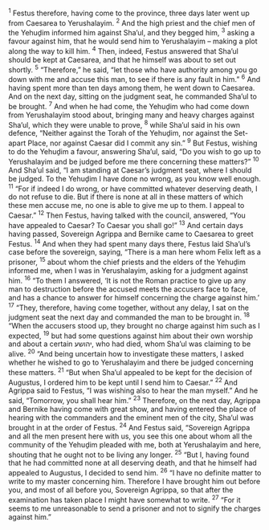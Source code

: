 <sup>1</sup> Festus therefore, having come to the province, three days later went up from Caesarea to Yerushalayim.
<sup>2</sup> And the high priest and the chief men of the Yehuḏim informed him against Sha’ul, and they begged him,
<sup>3</sup> asking a favour against him, that he would send him to Yerushalayim – making a plot along the way to kill him.
<sup>4</sup> Then, indeed, Festus answered that Sha’ul should be kept at Caesarea, and that he himself was about to set out shortly.
<sup>5</sup> “Therefore,” he said, “let those who have authority among you go down with me and accuse this man, to see if there is any fault in him.”
<sup>6</sup> And having spent more than ten days among them, he went down to Caesarea. And on the next day, sitting on the judgment seat, he commanded Sha’ul to be brought.
<sup>7</sup> And when he had come, the Yehuḏim who had come down from Yerushalayim stood about, bringing many and heavy charges against Sha’ul, which they were unable to prove,
<sup>8</sup> while Sha’ul said in his own defence, “Neither against the Torah of the Yehuḏim, nor against the Set-apart Place, nor against Caesar did I commit any sin.”
<sup>9</sup> But Festus, wishing to do the Yehuḏim a favour, answering Sha’ul, said, “Do you wish to go up to Yerushalayim and be judged before me there concerning these matters?”
<sup>10</sup> And Sha’ul said, “I am standing at Caesar’s judgment seat, where I should be judged. To the Yehuḏim I have done no wrong, as you know well enough.
<sup>11</sup> “For if indeed I do wrong, or have committed whatever deserving death, I do not refuse to die. But if there is none at all in these matters of which these men accuse me, no one is able to give me up to them. I appeal to Caesar.”
<sup>12</sup> Then Festus, having talked with the council, answered, “You have appealed to Caesar? To Caesar you shall go!”
<sup>13</sup> And certain days having passed, Sovereign Agrippa and Bernike came to Caesarea to greet Festus.
<sup>14</sup> And when they had spent many days there, Festus laid Sha’ul’s case before the sovereign, saying, “There is a man here whom Felix left as a prisoner,
<sup>15</sup> about whom the chief priests and the elders of the Yehuḏim informed me, when I was in Yerushalayim, asking for a judgment against him.
<sup>16</sup> “To them I answered, ‘It is not the Roman practice to give up any man to destruction before the accused meets the accusers face to face, and has a chance to answer for himself concerning the charge against him.’
<sup>17</sup> “They, therefore, having come together, without any delay, I sat on the judgment seat the next day and commanded the man to be brought in.
<sup>18</sup> “When the accusers stood up, they brought no charge against him such as I expected,
<sup>19</sup> but had some questions against him about their own worship and about a certain יהושע, who had died, whom Sha’ul was claiming to be alive.
<sup>20</sup> “And being uncertain how to investigate these matters, I asked whether he wished to go to Yerushalayim and there be judged concerning these matters.
<sup>21</sup> “But when Sha’ul appealed to be kept for the decision of Augustus, I ordered him to be kept until I send him to Caesar.”
<sup>22</sup> And Agrippa said to Festus, “I was wishing also to hear the man myself.” And he said, “Tomorrow, you shall hear him.”
<sup>23</sup> Therefore, on the next day, Agrippa and Bernike having come with great show, and having entered the place of hearing with the commanders and the eminent men of the city, Sha’ul was brought in at the order of Festus.
<sup>24</sup> And Festus said, “Sovereign Agrippa and all the men present here with us, you see this one about whom all the community of the Yehuḏim pleaded with me, both at Yerushalayim and here, shouting that he ought not to be living any longer.
<sup>25</sup> “But I, having found that he had committed none at all deserving death, and that he himself had appealed to Augustus, I decided to send him.
<sup>26</sup> “I have no definite matter to write to my master concerning him. Therefore I have brought him out before you, and most of all before you, Sovereign Agrippa, so that after the examination has taken place I might have somewhat to write.
<sup>27</sup> “For it seems to me unreasonable to send a prisoner and not to signify the charges against him.”

